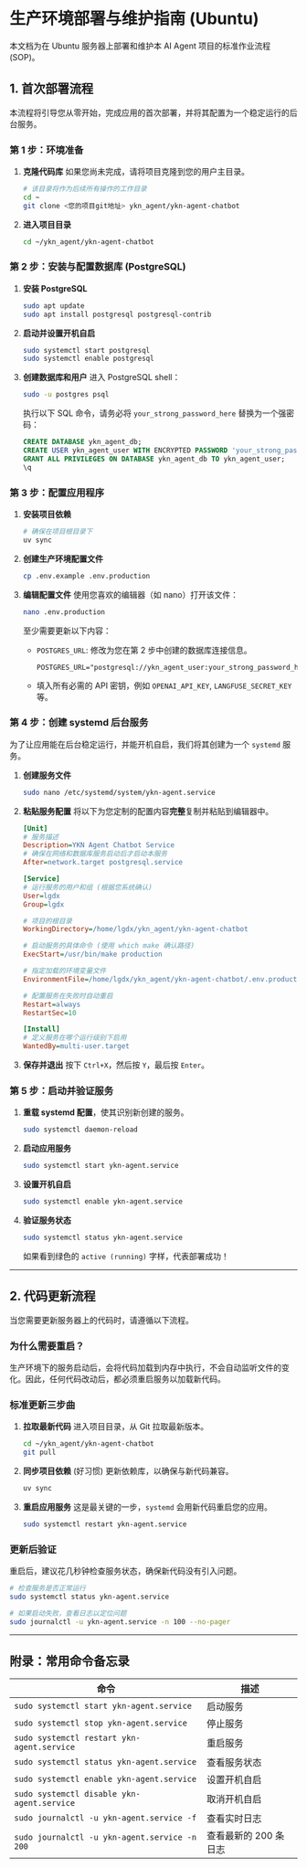 # 生产环境部署与维护指南 (Ubuntu)

本文档为在 Ubuntu 服务器上部署和维护本 AI Agent 项目的标准作业流程 (SOP)。

## 1. 首次部署流程

本流程将引导您从零开始，完成应用的首次部署，并将其配置为一个稳定运行的后台服务。

### 第 1 步：环境准备

1.  **克隆代码库**
    如果您尚未完成，请将项目克隆到您的用户主目录。
    ```bash
    # 该目录将作为后续所有操作的工作目录
    cd ~
    git clone <您的项目git地址> ykn_agent/ykn-agent-chatbot
    ```

2.  **进入项目目录**
    ```bash
    cd ~/ykn_agent/ykn-agent-chatbot
    ```

### 第 2 步：安装与配置数据库 (PostgreSQL)

1.  **安装 PostgreSQL**
    ```bash
    sudo apt update
    sudo apt install postgresql postgresql-contrib
    ```

2.  **启动并设置开机自启**
    ```bash
    sudo systemctl start postgresql
    sudo systemctl enable postgresql
    ```

3.  **创建数据库和用户**
    进入 PostgreSQL shell：
    ```bash
    sudo -u postgres psql
    ```
    执行以下 SQL 命令，请务必将 `your_strong_password_here` 替换为一个强密码：
    ```sql
    CREATE DATABASE ykn_agent_db;
    CREATE USER ykn_agent_user WITH ENCRYPTED PASSWORD 'your_strong_password_here';
    GRANT ALL PRIVILEGES ON DATABASE ykn_agent_db TO ykn_agent_user;
    \q
    ```

### 第 3 步：配置应用程序

1.  **安装项目依赖**
    ```bash
    # 确保在项目根目录下
    uv sync
    ```

2.  **创建生产环境配置文件**
    ```bash
    cp .env.example .env.production
    ```

3.  **编辑配置文件**
    使用您喜欢的编辑器（如 nano）打开该文件：
    ```bash
    nano .env.production
    ```
    至少需要更新以下内容：
    - `POSTGRES_URL`: 修改为您在第 2 步中创建的数据库连接信息。
      ```
      POSTGRES_URL="postgresql://ykn_agent_user:your_strong_password_here@localhost:5432/ykn_agent_db"
      ```
    - 填入所有必需的 API 密钥，例如 `OPENAI_API_KEY`, `LANGFUSE_SECRET_KEY` 等。

### 第 4 步：创建 systemd 后台服务

为了让应用能在后台稳定运行，并能开机自启，我们将其创建为一个 `systemd` 服务。

1.  **创建服务文件**
    ```bash
    sudo nano /etc/systemd/system/ykn-agent.service
    ```

2.  **粘贴服务配置**
    将以下为您定制的配置内容**完整**复制并粘贴到编辑器中。

    ```ini
    [Unit]
    # 服务描述
    Description=YKN Agent Chatbot Service
    # 确保在网络和数据库服务启动后才启动本服务
    After=network.target postgresql.service

    [Service]
    # 运行服务的用户和组 (根据您系统确认)
    User=lgdx
    Group=lgdx

    # 项目的根目录
    WorkingDirectory=/home/lgdx/ykn_agent/ykn-agent-chatbot

    # 启动服务的具体命令 (使用 which make 确认路径)
    ExecStart=/usr/bin/make production

    # 指定加载的环境变量文件
    EnvironmentFile=/home/lgdx/ykn_agent/ykn-agent-chatbot/.env.production

    # 配置服务在失败时自动重启
    Restart=always
    RestartSec=10

    [Install]
    # 定义服务在哪个运行级别下启用
    WantedBy=multi-user.target
    ```

3.  **保存并退出**
    按下 `Ctrl+X`，然后按 `Y`，最后按 `Enter`。

### 第 5 步：启动并验证服务

1.  **重载 systemd 配置**，使其识别新创建的服务。
    ```bash
    sudo systemctl daemon-reload
    ```

2.  **启动应用服务**
    ```bash
    sudo systemctl start ykn-agent.service
    ```

3.  **设置开机自启**
    ```bash
    sudo systemctl enable ykn-agent.service
    ```

4.  **验证服务状态**
    ```bash
    sudo systemctl status ykn-agent.service
    ```
    如果看到绿色的 `active (running)` 字样，代表部署成功！

---

## 2. 代码更新流程

当您需要更新服务器上的代码时，请遵循以下流程。

### 为什么需要重启？
生产环境下的服务启动后，会将代码加载到内存中执行，不会自动监听文件的变化。因此，任何代码改动后，都必须重启服务以加载新代码。

### 标准更新三步曲

1.  **拉取最新代码**
    进入项目目录，从 Git 拉取最新版本。
    ```bash
    cd ~/ykn_agent/ykn-agent-chatbot
    git pull
    ```

2.  **同步项目依赖** (好习惯)
    更新依赖库，以确保与新代码兼容。
    ```bash
    uv sync
    ```

3.  **重启应用服务**
    这是最关键的一步，`systemd` 会用新代码重启您的应用。
    ```bash
    sudo systemctl restart ykn-agent.service
    ```

### 更新后验证

重启后，建议花几秒钟检查服务状态，确保新代码没有引入问题。
```bash
# 检查服务是否正常运行
sudo systemctl status ykn-agent.service

# 如果启动失败，查看日志以定位问题
sudo journalctl -u ykn-agent.service -n 100 --no-pager
```

---

## 附录：常用命令备忘录

| 命令                                                | 描述                     |
| --------------------------------------------------- | ------------------------ |
| `sudo systemctl start ykn-agent.service`            | 启动服务                 |
| `sudo systemctl stop ykn-agent.service`             | 停止服务                 |
| `sudo systemctl restart ykn-agent.service`          | 重启服务                 |
| `sudo systemctl status ykn-agent.service`           | 查看服务状态             |
| `sudo systemctl enable ykn-agent.service`           | 设置开机自启             |
| `sudo systemctl disable ykn-agent.service`          | 取消开机自启             |
| `sudo journalctl -u ykn-agent.service -f`           | 查看实时日志             |
| `sudo journalctl -u ykn-agent.service -n 200`       | 查看最新的 200 条日志    | 